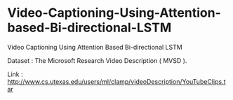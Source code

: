 # Video-Captioning-Using-Attention-based-Bi-directional-LSTM
Video Captioning Using Attention Based Bi-directional LSTM

Dataset : The Microsoft Research Video Description ( MVSD ).

Link : http://www.cs.utexas.edu/users/ml/clamp/videoDescription/YouTubeClips.tar

